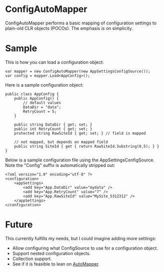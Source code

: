 # ConfigAutoMapper
ConfigAutoMapper performs a basic mapping of configuration settings to plain-old CLR objects (POCOs). The emphasis is on simplicity.

# Sample
This is how you can load a configuration object:

	var mapper = new ConfigAutoMapper(new AppSettingsConfigSource());
	var config = mapper.Load<AppConfig>();

Here is a sample configuration object:

	public class AppConfig {
		public AppConfig() {
			// default values
			DataDir = "data";
			RetryCount = 5;
		}

		public string DataDir { get; set; }
		public int RetryCount { get; set; }	
		protected string RawSiteId { get; set; } // field is mapped

		// not mapped, but depends on mapped field
		public string SiteId { get { return RawSiteId.Substring(0,5); } }
	}

Below is a sample configuration file using the AppSettingsConfigSource. Note the "Config" suffix is automatically stripped out:

	<?xml version="1.0" encoding="utf-8" ?>
	<configuration>
		<appSettings>
			<add key="App.DataDir" value="mydata" />
			<add key="App.RetryCount" value="7" />
			<add key="App.RawSiteId" value="MySite_5312312" />
		</appSettings>
	</configuration>

# Future
This currently fulfills my needs, but I could imagine adding more settings:

* Allow configuring what ConfigSource to use for a configuration object.
* Support nested configuration objects.
* Collection support.
* See if it is feasible to lean on [AutoMapper](http://www.automapper.org).

